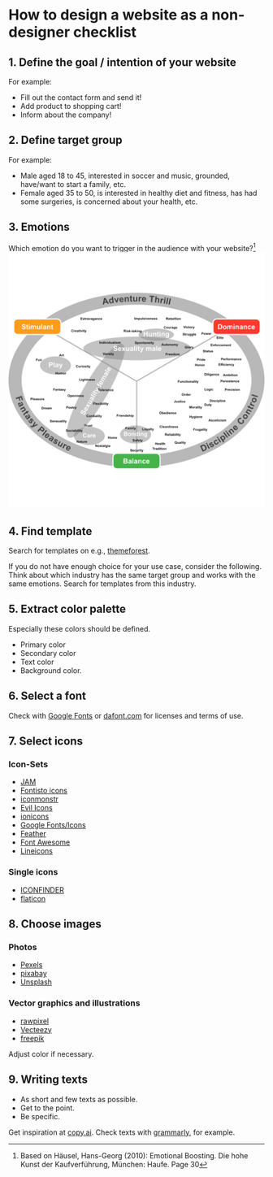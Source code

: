 # How to design a website as a non-designer checklist

## 1. Define the goal / intention of your website
For example:
- Fill out the contact form and send it!
- Add product to shopping cart!
- Inform about the company!

## 2. Define target group
For example:
- Male aged 18 to 45, interested in soccer and music, grounded, have/want to start a family, etc.
- Female aged 35 to 50, is interested in healthy diet and fitness, has had some surgeries,
  is concerned about your health, etc.

## 3. Emotions
Which emotion do you want to trigger in the audience with your website?[^limbicmap]
![Limbic map](./img/LimbicMap.png)

[^limbicmap]: Based on Häusel, Hans-Georg (2010): Emotional Boosting. Die hohe Kunst der Kaufverführung, München: Haufe.
Page 30

## 4. Find template
Search for templates on e.g., [themeforest](https://themeforest.net).

If you do not have enough choice for your use case, consider the following.
Think about which industry has the same target group and works with the same emotions.
Search for templates from this industry.

## 5. Extract color palette
Especially these colors should be defined.

- Primary color
- Secondary color
- Text color
- Background color.

## 6. Select a font
Check with [Google Fonts](https://fonts.google.com) or [dafont.com](https://www.dafont.com) for licenses and terms of
use.

## 7. Select icons
### Icon-Sets
- [JAM](https://jam-icons.com)
- [Fontisto icons](https://fontisto.com/icons)
- [iconmonstr](https://iconmonstr.com)
- [Evil Icons](https://evil-icons.io)
- [ionicons](https://ionic.io/ionicons)
- [Google Fonts/Icons](https://fonts.google.com/icons)
- [Feather](https://feathericons.com)
- [Font Awesome](https://fontawesome.com)
- [Lineicons](https://lineicons.com)

### Single icons
- [ICONFINDER](https://www.iconfinder.com/icons)
- [flaticon](https://www.flaticon.com)

## 8. Choose images

### Photos
- [Pexels](https://www.pexels.com)
- [pixabay](https://pixabay.com)
- [Unsplash](https://unsplash.com)

### Vector graphics and illustrations
- [rawpixel](https://www.rawpixel.com)
- [Vecteezy](https://www.vecteezy.com)
- [freepik](https://www.freepik.com)

Adjust color if necessary.

## 9. Writing texts
- As short and few texts as possible.
- Get to the point.
- Be specific.

Get inspiration at [copy.ai](https://www.copy.ai).
Check texts with [grammarly](https://www.grammarly.com), for example.